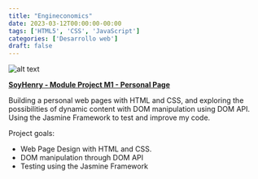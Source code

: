 ```yaml
---
title: "Engineconomics"
date: 2023-03-12T00:00:00-00:00
tags: ['HTML5', 'CSS', 'JavaScript']
categories: ['Desarrollo web']
draft: false
---
```



 ![alt text](/images/soyhenry/M1.jpg)

[**SoyHenry - Module Project M1 - Personal Page**](https://github.com/tiagogiraldo/SoyHenry_PM1-Personal_Page) 

Building a personal web pages with HTML and CSS, and exploring the possibilities of dynamic content with DOM manipulation using DOM API. Using the Jasmine Framework to test and improve my code.

Project goals:

 - Web Page Design with HTML and CSS.
 - DOM manipulation through DOM API
 - Testing using the Jasmine Framework
